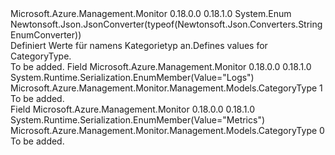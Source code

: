 <Type Name="CategoryType" FullName="Microsoft.Azure.Management.Monitor.Management.Models.CategoryType">
  <TypeSignature Language="C#" Value="public enum CategoryType" />
  <TypeSignature Language="ILAsm" Value=".class public auto ansi sealed CategoryType extends System.Enum" />
  <TypeSignature Language="DocId" Value="T:Microsoft.Azure.Management.Monitor.Management.Models.CategoryType" />
  <TypeSignature Language="VB.NET" Value="Public Enum CategoryType" />
  <TypeSignature Language="F#" Value="type CategoryType = " />
  <AssemblyInfo>
    <AssemblyName>Microsoft.Azure.Management.Monitor</AssemblyName>
    <AssemblyVersion>0.18.0.0</AssemblyVersion>
    <AssemblyVersion>0.18.1.0</AssemblyVersion>
  </AssemblyInfo>
  <Base>
    <BaseTypeName>System.Enum</BaseTypeName>
  </Base>
  <Attributes>
    <Attribute>
      <AttributeName>Newtonsoft.Json.JsonConverter(typeof(Newtonsoft.Json.Converters.StringEnumConverter))</AttributeName>
    </Attribute>
  </Attributes>
  <Docs>
    <summary>
            <span data-ttu-id="09e9b-101">Definiert Werte für namens Kategorietyp an.</span><span class="sxs-lookup"><span data-stu-id="09e9b-101">Defines values for CategoryType.</span></span>
            </summary>
    <remarks>To be added.</remarks>
  </Docs>
  <Members>
    <Member MemberName="Logs">
      <MemberSignature Language="C#" Value="Logs" />
      <MemberSignature Language="ILAsm" Value=".field public static literal valuetype Microsoft.Azure.Management.Monitor.Management.Models.CategoryType Logs = int32(1)" />
      <MemberSignature Language="DocId" Value="F:Microsoft.Azure.Management.Monitor.Management.Models.CategoryType.Logs" />
      <MemberSignature Language="VB.NET" Value="Logs" />
      <MemberSignature Language="F#" Value="Logs = 1" Usage="Microsoft.Azure.Management.Monitor.Management.Models.CategoryType.Logs" />
      <MemberType>Field</MemberType>
      <AssemblyInfo>
        <AssemblyName>Microsoft.Azure.Management.Monitor</AssemblyName>
        <AssemblyVersion>0.18.0.0</AssemblyVersion>
        <AssemblyVersion>0.18.1.0</AssemblyVersion>
      </AssemblyInfo>
      <Attributes>
        <Attribute>
          <AttributeName>System.Runtime.Serialization.EnumMember(Value="Logs")</AttributeName>
        </Attribute>
      </Attributes>
      <ReturnValue>
        <ReturnType>Microsoft.Azure.Management.Monitor.Management.Models.CategoryType</ReturnType>
      </ReturnValue>
      <MemberValue>1</MemberValue>
      <Docs>
        <summary>To be added.</summary>
      </Docs>
    </Member>
    <Member MemberName="Metrics">
      <MemberSignature Language="C#" Value="Metrics" />
      <MemberSignature Language="ILAsm" Value=".field public static literal valuetype Microsoft.Azure.Management.Monitor.Management.Models.CategoryType Metrics = int32(0)" />
      <MemberSignature Language="DocId" Value="F:Microsoft.Azure.Management.Monitor.Management.Models.CategoryType.Metrics" />
      <MemberSignature Language="VB.NET" Value="Metrics" />
      <MemberSignature Language="F#" Value="Metrics = 0" Usage="Microsoft.Azure.Management.Monitor.Management.Models.CategoryType.Metrics" />
      <MemberType>Field</MemberType>
      <AssemblyInfo>
        <AssemblyName>Microsoft.Azure.Management.Monitor</AssemblyName>
        <AssemblyVersion>0.18.0.0</AssemblyVersion>
        <AssemblyVersion>0.18.1.0</AssemblyVersion>
      </AssemblyInfo>
      <Attributes>
        <Attribute>
          <AttributeName>System.Runtime.Serialization.EnumMember(Value="Metrics")</AttributeName>
        </Attribute>
      </Attributes>
      <ReturnValue>
        <ReturnType>Microsoft.Azure.Management.Monitor.Management.Models.CategoryType</ReturnType>
      </ReturnValue>
      <MemberValue>0</MemberValue>
      <Docs>
        <summary>To be added.</summary>
      </Docs>
    </Member>
  </Members>
</Type>